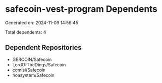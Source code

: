 # safecoin-vest-program Dependents

Generated on: 2024-11-09 14:56:45

Total dependents: 4

## Dependent Repositories

- GERCOIN/Safecoin
- LordOfTheDings/Safecoin
- comisi/Safecoin
- noasystem/Safecoin
